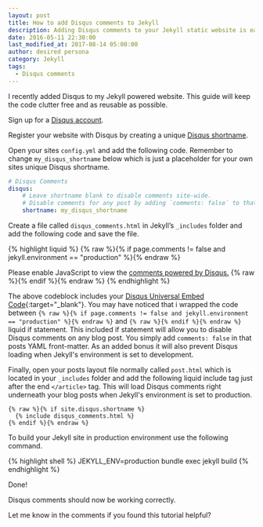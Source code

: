 ```yaml
---
layout: post
title: How to add Disqus comments to Jekyll 
description: Adding Disqus comments to your Jekyll static website is easy. I will show you step by step if you give me a few minutes of your time.
date: 2016-05-11 22:30:00
last_modified_at: 2017-08-14 05:00:00
author: desired persona
category: Jekyll
tags: 
  - Disqus comments
---
```


I recently added Disqus to my Jekyll powered website. This guide will keep the code clutter free and as reusable as possible.

Sign up for a [Disqus account](https://disqus.com).

Register your website with Disqus by creating a unique [Disqus shortname](https://help.disqus.com/installation/whats-a-shortname).

Open your sites `config.yml` and add the following code. Remember to change `my_disqus_shortname` below which is just a placeholder for your own sites unique Disqus shortname.

```yaml
# Disqus Comments
disqus:
    # Leave shortname blank to disable comments site-wide.
    # Disable comments for any post by adding `comments: false` to that post's YAML Front Matter.
    shortname: my_disqus_shortname
```

Create a file called `disqus_comments.html` in Jekyll’s `_includes` folder and add the following code and save the file.

{% highlight liquid %}
{% raw %}{% if page.comments != false and jekyll.environment == "production" %}{% endraw %}

  <div id="disqus_thread"></div>
  <script>
    var disqus_config = function () {
      this.page.url = '{% raw %}{{ page.url | absolute_url }}{% endraw %}';
      this.page.identifier = '{% raw %}{{ page.url | absolute_url }}{% endraw %}';
    };
    (function() {
      var d = document, s = d.createElement('script');
      s.src = 'https://{% raw %}{{ site.disqus.shortname }}{% endraw %}.disqus.com/embed.js';
      s.setAttribute('data-timestamp', +new Date());
      (d.head || d.body).appendChild(s);
    })();
  </script>
  <noscript>Please enable JavaScript to view the <a href="https://disqus.com/?ref_noscript" rel="nofollow">comments powered by Disqus.</a></noscript>
{% raw %}{% endif %}{% endraw %}
{% endhighlight %}

The above codeblock includes your [ Disqus Universal Embed Code](https://disqus.com/admin/universalcode/){:target="_blank"}. You may have noticed that i wrapped the code between `{% raw %}{% if page.comments != false and jekyll.environment == "production" %}{% endraw %}` and `{% raw %}{% endif %}{% endraw %}` liquid if statement. This included if statement will allow you to disable Disqus comments on any blog post. You simply add `comments: false` in that posts YAML front-matter. As an added bonus it will also prevent Disqus loading when Jekyll's environment is set to development.

Finally, open your posts layout file normally called `post.html` which is located in your `_includes` folder and add the following liquid include tag just after the end `</article>` tag. This will load Disqus comments right underneath your blog posts when Jekyll's environment is set to production.

```liquid
{% raw %}{% if site.disqus.shortname %}
  {% include disqus_comments.html %}
{% endif %}{% endraw %}
```

To build your Jekyll site in production environment use the following command.

{% highlight shell %}
JEKYLL_ENV=production bundle exec jekyll build
{% endhighlight %}

Done!

Disqus comments should now be working correctly.

Let me know in the comments if you found this tutorial helpful?
